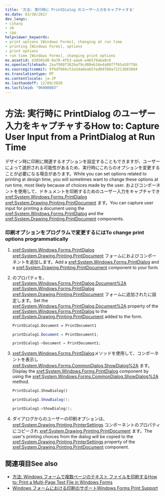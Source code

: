 ```yaml
---
title: '方法: 実行時に PrintDialog のユーザー入力をキャプチャする'
ms.date: 03/30/2017
dev_langs:
- csharp
- vb
- cpp
helpviewer_keywords:
- print options [Windows Forms], changing at run time
- printing [Windows Forms], options
- print options
- run time [Windows Forms], changing print options
ms.assetid: 438501d8-9a70-4fb3-aae6-e46579aba0c6
ms.openlocfilehash: 2aaf988f362baf9cd80eb16e4a08f7f65a5077bb
ms.sourcegitcommit: 9f6df084c53a3da0ea657ed0d708a72213683084
ms.translationtype: MT
ms.contentlocale: ja-JP
ms.lasthandoff: 12/09/2020
ms.locfileid: "96980083"
---
```

# <a name="how-to-capture-user-input-from-a-printdialog-at-run-time"></a><span data-ttu-id="68b04-102">方法: 実行時に PrintDialog のユーザー入力をキャプチャする</span><span class="sxs-lookup"><span data-stu-id="68b04-102">How to: Capture User Input from a PrintDialog at Run Time</span></span>
<span data-ttu-id="68b04-103">デザイン時に印刷に関連するオプションを設定することもできますが、ユーザーによって選択される可能性があるため、実行時にこれらのオプションを変更することが必要になる場合があります。</span><span class="sxs-lookup"><span data-stu-id="68b04-103">While you can set options related to printing at design time, you will sometimes want to change these options at run time, most likely because of choices made by the user.</span></span> <span data-ttu-id="68b04-104">およびコンポーネントを使用して、ドキュメントを印刷するためのユーザー入力をキャプチャでき <xref:System.Windows.Forms.PrintDialog> <xref:System.Drawing.Printing.PrintDocument> ます。</span><span class="sxs-lookup"><span data-stu-id="68b04-104">You can capture user input for printing a document using the <xref:System.Windows.Forms.PrintDialog> and the <xref:System.Drawing.Printing.PrintDocument> components.</span></span>  
  
### <a name="to-change-print-options-programmatically"></a><span data-ttu-id="68b04-105">印刷オプションをプログラムで変更するには</span><span class="sxs-lookup"><span data-stu-id="68b04-105">To change print options programmatically</span></span>  
  
1. <span data-ttu-id="68b04-106"><xref:System.Windows.Forms.PrintDialog> <xref:System.Drawing.Printing.PrintDocument> フォームにおよびコンポーネントを追加します。</span><span class="sxs-lookup"><span data-stu-id="68b04-106">Add a <xref:System.Windows.Forms.PrintDialog> and a <xref:System.Drawing.Printing.PrintDocument> component to your form.</span></span>  
  
2. <span data-ttu-id="68b04-107">のプロパティを、 <xref:System.Windows.Forms.PrintDialog.Document%2A> <xref:System.Windows.Forms.PrintDialog> <xref:System.Drawing.Printing.PrintDocument> フォームに追加されたに設定します。</span><span class="sxs-lookup"><span data-stu-id="68b04-107">Set the <xref:System.Windows.Forms.PrintDialog.Document%2A> property of the <xref:System.Windows.Forms.PrintDialog> to the <xref:System.Drawing.Printing.PrintDocument> added to the form.</span></span>  
  
    ```vb  
    PrintDialog1.Document = PrintDocument1  
    ```  
  
    ```csharp  
    printDialog1.Document = PrintDocument1;  
    ```  
  
    ```cpp  
    printDialog1->Document = PrintDocument1;  
    ```  
  
3. <span data-ttu-id="68b04-108"><xref:System.Windows.Forms.PrintDialog>メソッドを使用して、コンポーネントを表示し <xref:System.Windows.Forms.CommonDialog.ShowDialog%2A> ます。</span><span class="sxs-lookup"><span data-stu-id="68b04-108">Display the <xref:System.Windows.Forms.PrintDialog> component by using the <xref:System.Windows.Forms.CommonDialog.ShowDialog%2A> method.</span></span>  
  
    ```vb  
    PrintDialog1.ShowDialog()  
    ```  
  
    ```csharp  
    printDialog1.ShowDialog();  
    ```  
  
    ```cpp  
    printDialog1->ShowDialog();  
    ```  
  
4. <span data-ttu-id="68b04-109">ダイアログからのユーザーの印刷オプションは、 <xref:System.Drawing.Printing.PrinterSettings> コンポーネントのプロパティにコピーされ <xref:System.Drawing.Printing.PrintDocument> ます。</span><span class="sxs-lookup"><span data-stu-id="68b04-109">The user's printing choices from the dialog will be copied to the <xref:System.Drawing.Printing.PrinterSettings> property of the <xref:System.Drawing.Printing.PrintDocument> component.</span></span>  
  
## <a name="see-also"></a><span data-ttu-id="68b04-110">関連項目</span><span class="sxs-lookup"><span data-stu-id="68b04-110">See also</span></span>

- [<span data-ttu-id="68b04-111">方法: Windows フォームで複数ページのテキスト ファイルを印刷する</span><span class="sxs-lookup"><span data-stu-id="68b04-111">How to: Print a Multi-Page Text File in Windows Forms</span></span>](how-to-print-a-multi-page-text-file-in-windows-forms.md)
- [<span data-ttu-id="68b04-112">Windows フォームにおける印刷のサポート</span><span class="sxs-lookup"><span data-stu-id="68b04-112">Windows Forms Print Support</span></span>](windows-forms-print-support.md)
